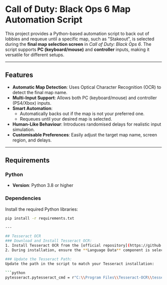 # Call of Duty: Black Ops 6 Map Automation Script

This project provides a Python-based automation script to back out of lobbies and requeue until a specific map, such as "Stakeout", is selected during the **final map selection screen** in *Call of Duty: Black Ops 6*. The script supports **PC (keyboard/mouse)** and **controller** inputs, making it versatile for different setups.

---

## Features

- **Automatic Map Detection**: Uses Optical Character Recognition (OCR) to detect the final map name.
- **Multi-Input Support**: Allows both PC (keyboard/mouse) and controller (PS4/Xbox) inputs.
- **Smart Automation**:
  - Automatically backs out if the map is not your preferred one.
  - Requeues until your desired map is selected.
- **Human-Like Behaviour**: Introduces randomised delays for realistic input simulation.
- **Customisable Preferences**: Easily adjust the target map name, screen region, and delays.

---

## Requirements

### Python
- **Version**: Python 3.8 or higher

### Dependencies
Install the required Python libraries:
```bash
pip install -r requirements.txt

---

## Tesseract OCR
### Download and Install Tesseract OCR:
1. Install Tesseract OCR from the [official repository](https://github.com/tesseract-ocr/tesseract).
2. During installation, ensure the **Language Data** component is selected.

### Update the Tesseract Path:
Update the path in the script to match your Tesseract installation:

```python
pytesseract.pytesseract_cmd = r"C:\\Program Files\\Tesseract-OCR\\tesseract.exe"
